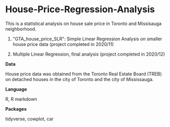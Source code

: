 # House-Price-Regression-Analysis


This is a statistical analysis on house sale price in Toronto and Missisauga neighborhood. 

1. "GTA_house_price_SLR": Simple Linear Regression Analysis on smaller house price data (project completed in 2020/11)

2. Multiple Linear Regression, final analysis (project completed in 2020/12)


**Data**

House price data was obtained from the Toronto Real Estate Board (TREB) on detached houses in the city of Toronto and the city of Mississauga.
  
**Language**

R, R markdown
  
  
**Packages**

tidyverse, cowplot, car
